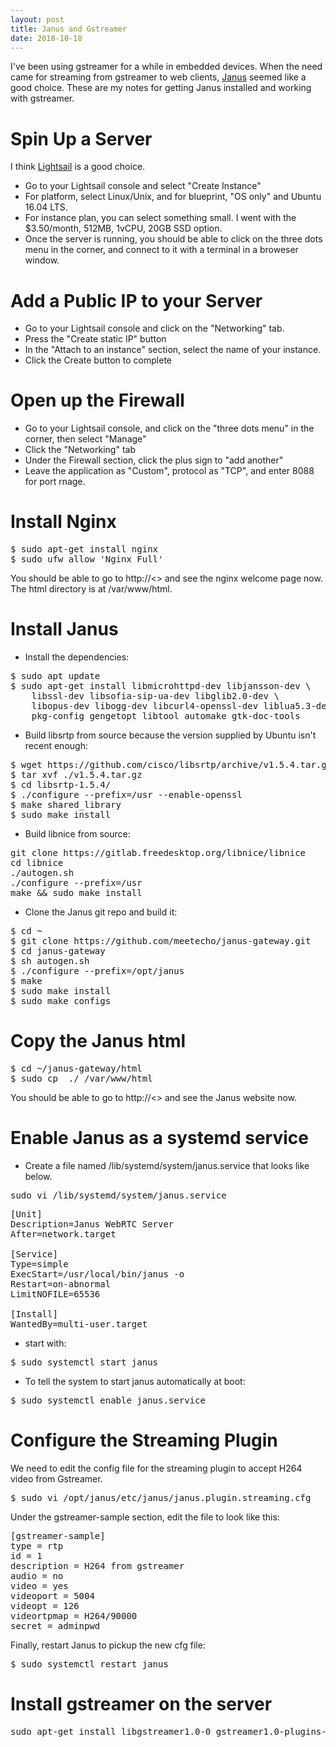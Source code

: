 ```yaml
---
layout: post
title: Janus and Gstreamer
date: 2018-10-18
---
```


I've been using gstreamer for a while in embedded devices.  When the need came for streaming from gstreamer to web clients,
[Janus](https://janus.conf.meetecho.com/) seemed like a good choice.  These are my notes for getting Janus installed and working with gstreamer.

# Spin Up a Server
I think [Lightsail](https://lightsail.aws.amazon.com) is a good choice.

* Go to your Lightsail console and select "Create Instance"
* For platform, select Linux/Unix, and for blueprint, "OS only" and Ubuntu 16.04 LTS.
* For instance plan, you can select something small.  I went with the $3.50/month, 512MB, 1vCPU, 20GB SSD option.
* Once the server is running, you should be able to click on the three dots menu in the corner, and connect to it with
a terminal in a broweser window.

# Add a Public IP to your Server
* Go to your Lightsail console and click on the "Networking" tab.
* Press the "Create static IP" button
* In the "Attach to an instance" section, select the name of your instance.
* Click the Create button to complete

# Open up the Firewall
* Go to your Lightsail console, and click on the "three dots menu" in the corner, then select "Manage"
* Click the "Networking" tab
* Under the Firewall section, click the plus sign to "add another"
* Leave the application as "Custom", protocol as "TCP", and enter 8088 for port rnage.

# Install Nginx
<pre>
$ sudo apt-get install nginx
$ sudo ufw allow 'Nginx Full'
</pre>
You should be able to go to http://<<your public ip>> and see the nginx welcome page now.  
The html directory is at /var/www/html.
	
# Install Janus
* Install the dependencies:
<pre>
$ sudo apt update
$ sudo apt-get install libmicrohttpd-dev libjansson-dev \
	libssl-dev libsofia-sip-ua-dev libglib2.0-dev \
	libopus-dev libogg-dev libcurl4-openssl-dev liblua5.3-dev \
	pkg-config gengetopt libtool automake gtk-doc-tools
</pre>
* Build libsrtp from source because the version supplied by Ubuntu isn't recent enough:
<pre>
$ wget https://github.com/cisco/libsrtp/archive/v1.5.4.tar.gz
$ tar xvf ./v1.5.4.tar.gz 
$ cd libsrtp-1.5.4/
$ ./configure --prefix=/usr --enable-openssl
$ make shared_library
$ sudo make install
</pre>
* Build libnice from source:
<pre>
git clone https://gitlab.freedesktop.org/libnice/libnice
cd libnice
./autogen.sh
./configure --prefix=/usr
make && sudo make install
</pre>
* Clone the Janus git repo and build it:
<pre>
$ cd ~
$ git clone https://github.com/meetecho/janus-gateway.git
$ cd janus-gateway
$ sh autogen.sh
$ ./configure --prefix=/opt/janus
$ make
$ sudo make install
$ sudo make configs
</pre>

# Copy the Janus html
<pre>
$ cd ~/janus-gateway/html
$ sudo cp  ./ /var/www/html
</pre>
You should be able to go to http://<<your public ip>> and see the Janus website now.

# Enable Janus as a systemd service
* Create a file named /lib/systemd/system/janus.service that looks like below.
<pre>
sudo vi /lib/systemd/system/janus.service
</pre>
<pre>
[Unit]
Description=Janus WebRTC Server
After=network.target

[Service]
Type=simple
ExecStart=/usr/local/bin/janus -o
Restart=on-abnormal
LimitNOFILE=65536

[Install]
WantedBy=multi-user.target
</pre>
* start with:
<pre>
$ sudo systemctl start janus
</pre>
* To tell the system to start janus automatically at boot:
<pre>
$ sudo systemctl enable janus.service
</pre>

# Configure the Streaming Plugin
We need to edit the config file for the streaming plugin to accept H264 video from Gstreamer.
<pre>
$ sudo vi /opt/janus/etc/janus/janus.plugin.streaming.cfg
</pre>
Under the gstreamer-sample section, edit the file to look like this:
<pre>
[gstreamer-sample]
type = rtp
id = 1
description = H264 from gstreamer
audio = no
video = yes
videoport = 5004
videopt = 126
videortpmap = H264/90000
secret = adminpwd
</pre>
Finally, restart Janus to pickup the new cfg file:
<pre>
$ sudo systemctl restart janus
</pre>

# Install gstreamer on the server
<pre>
sudo apt-get install libgstreamer1.0-0 gstreamer1.0-plugins-base gstreamer1.0-plugins-good gstreamer1.0-plugins-bad gstreamer1.0-plugins-ugly gstreamer1.0-libav gstreamer1.0-doc gstreamer1.0-tools
</pre>







